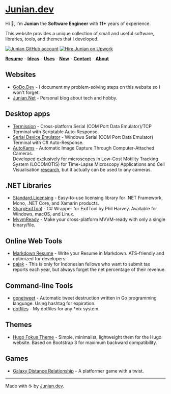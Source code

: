 # [Junian.dev](/)

Hi 👋, I'm **Junian** the **Software Engineer** with **11+** years of experience.

This website provides a unique collection of small and useful software, libraries, tools, and themes that I developed.

[![Junian GitHub account](https://img.shields.io/badge/github-%23121011.svg?style=for-the-badge&logo=github&logoColor=white "Junian GitHub Account")](https://github.com/junian)
[![Hire Junian on Upwork](https://img.shields.io/badge/UpWork-14a800?style=for-the-badge&logo=upwork&logoColor=white "Hire Junian on Upwork")](https://www.junian.dev/upwork/)

**[Resume](/resume/)** - **[Ideas](/ideas/)** - **[Uses](/uses/)** - **[Now](/now/)** - **[Contact](/contact/)** - **[About](/about/)**

## Websites

- [GoDo.Dev](https://www.godo.dev/) - I document my problem-solving steps on this website so I won't forget.
- [Junian.Net](https://www.junian.net/) - Personal blog about tech and hobby.
  
## Desktop apps
- [Termission](/termission/) - Cross-platform Serial (COM Port Data Emulator)/TCP Terminal with Scriptable Auto-Response.
- [Serial Device Emulator](/serial-device-emulator/) - Windows Serial (COM Port Data Emulator) Terminal with C# Auto-Response.
- [AutoKams](/AutoKams/) - Automatic Image Capture Through Computer-Attached Cameras.<br />
  Developed exclusively for microscopes in Low-Cost Motility Tracking System (LOCOMOTIS) for Time-Lapse Microscopy Applications and Cell Visualisation [research](https://journals.plos.org/plosone/article?id=10.1371/journal.pone.0103547), but it actually can be used to any cameras.

## .NET Libraries

- [Standard.Licensing](/Standard.Licensing/) - Easy-to-use licensing library for .NET Framework, Mono, .NET Core, and Xamarin products.
- [SharpExifTool](/SharpExifTool/) - C# Wrapper for ExifTool by Phil Harvey. Available for Windows, macOS, and Linux.
- [MvvmReady](/mvvmready/) - Make your cross-platform MVVM-ready with only a single binary/file.

## Online Web Tools

- [Markdown Resume](/markdown-resume/) - Write your Resume in Markdown. ATS-friendly and optimized for developers.
- [pajak](/pajak/) - This is only for Indonesian fellows who want to submit tax reports each year, but always forget the net percentage of their revenue.

## Command-line Tools

- [gonetweet](/gonetweet/) - Automatic tweet destruction written in Go programming language. Using hashtag for expiration.
- [dotfiles](/dotfiles/) - My dotfiles for any *nix system.

## Themes

- [Hugo Fokus Theme](/hugo-fokus/) - Simple, minimalist, lightweight them for the Hugo website. Based on Bootstrap 3 for maximum backward compatibility.

## Games

- [Galaxy Distance Relationship](/ggj14-gdr/) - A platformer game with a twist.

---

Made with ☕ by [Junian.dev](https://www.junian.dev).
